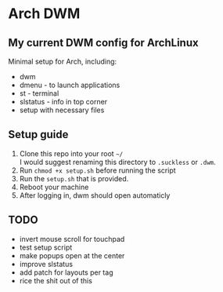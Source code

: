 # Arch DWM
## My current DWM config for ArchLinux
Minimal setup for Arch, including:
- dwm 
- dmenu - to launch applications
- st - terminal
- slstatus - info in top corner
- setup with necessary files
## Setup guide
1. Clone this repo into your root `~/`  
    I would suggest renaming this directory to `.suckless` or `.dwm`. 
2. Run `chmod +x setup.sh` before running the script
3. Run the `setup.sh` that is provided.
4. Reboot your machine
5. After logging in, dwm should open automaticly

## TODO
- invert mouse scroll for touchpad
- test setup script
- make popups open at the center
- improve slstatus
- add patch for layouts per tag
- rice the shit out of this